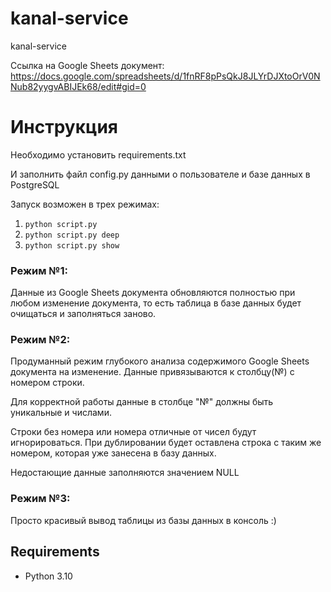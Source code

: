 # kanal-service
kanal-service

Ссылка на Google Sheets документ: https://docs.google.com/spreadsheets/d/1fnRF8pPsQkJ8JLYrDJXtoOrV0NNub82yygvABIJEk68/edit#gid=0

# Инструкция

Необходимо установить requirements.txt

И заполнить файл config.py данными о пользователе и базе данных в PostgreSQL

Запуск возможен в трех режимах:
1. `python script.py`
2. `python script.py deep`
3. `python script.py show`

### Режим №1:
Данные из Google Sheets документа обновляются полностью при любом изменение документа, то есть таблица в базе данных будет очищаться и заполняться заново.

### Режим №2:
Продуманный режим глубокого анализа содержимого Google Sheets документа на изменение. Данные привязываются к столбцу(№) с номером строки.

Для корректной работы данные в столбце "№" должны быть уникальные и числами.

Строки без номера или номера отличные от чисел будут игнорироваться. 
При дублировании будет оставлена строка с таким же номером, которая уже занесена в базу данных.

Недостающие данные заполняются значением NULL

### Режим №3:
Просто красивый вывод таблицы из базы данных в консоль :)


## Requirements
- Python 3.10
